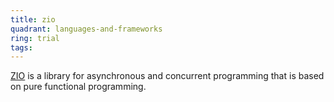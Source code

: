 ```yaml
---
title: zio
quadrant: languages-and-frameworks
ring: trial
tags:
---
```


<a href="https://zio.dev/" target="_blank">ZIO</a> is a library for asynchronous and concurrent programming that is based on pure functional programming.
